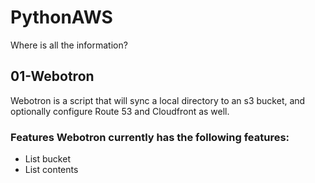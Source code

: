 # PythonAWS

Where is all the information?


## 01-Webotron
Webotron is a script that will sync a local directory to an s3 bucket, and optionally configure Route 53 and Cloudfront as well.

### Features Webotron currently has the following features:

- List bucket
- List contents
